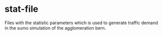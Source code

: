 # stat-file
Files with the statistic parameters which is used to generate traffic demand in the sumo simulation of the agglomeration bern.
